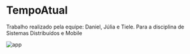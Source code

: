 # TempoAtual
Trabalho realizado pela equipe: Daniel, Júlia e Tiele.
Para a disciplina de Sistemas Distribuídos e Mobile


![app](https://user-images.githubusercontent.com/49794002/99609409-9e511000-29ee-11eb-8c49-7fba0e0ed835.jpg)
